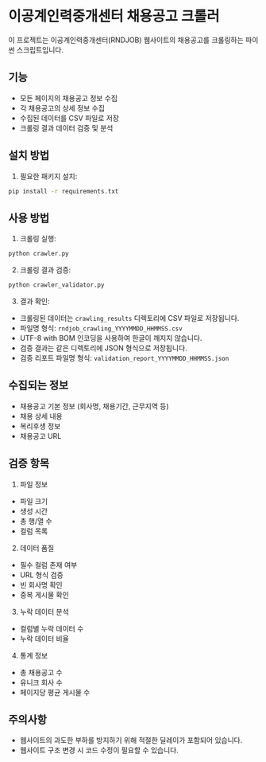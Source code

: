 # 이공계인력중개센터 채용공고 크롤러

이 프로젝트는 이공계인력중개센터(RNDJOB) 웹사이트의 채용공고를 크롤링하는 파이썬 스크립트입니다.

## 기능

- 모든 페이지의 채용공고 정보 수집
- 각 채용공고의 상세 정보 수집
- 수집된 데이터를 CSV 파일로 저장
- 크롤링 결과 데이터 검증 및 분석

## 설치 방법

1. 필요한 패키지 설치:

```bash
pip install -r requirements.txt
```

## 사용 방법

1. 크롤링 실행:

```bash
python crawler.py
```

2. 크롤링 결과 검증:

```bash
python crawler_validator.py
```

3. 결과 확인:

- 크롤링된 데이터는 `crawling_results` 디렉토리에 CSV 파일로 저장됩니다.
- 파일명 형식: `rndjob_crawling_YYYYMMDD_HHMMSS.csv`
- UTF-8 with BOM 인코딩을 사용하여 한글이 깨지지 않습니다.
- 검증 결과는 같은 디렉토리에 JSON 형식으로 저장됩니다.
- 검증 리포트 파일명 형식: `validation_report_YYYYMMDD_HHMMSS.json`

## 수집되는 정보

- 채용공고 기본 정보 (회사명, 채용기간, 근무지역 등)
- 채용 상세 내용
- 복리후생 정보
- 채용공고 URL

## 검증 항목

1. 파일 정보

- 파일 크기
- 생성 시간
- 총 행/열 수
- 컬럼 목록

2. 데이터 품질

- 필수 컬럼 존재 여부
- URL 형식 검증
- 빈 회사명 확인
- 중복 게시물 확인

3. 누락 데이터 분석

- 컬럼별 누락 데이터 수
- 누락 데이터 비율

4. 통계 정보

- 총 채용공고 수
- 유니크 회사 수
- 페이지당 평균 게시물 수

## 주의사항

- 웹사이트의 과도한 부하를 방지하기 위해 적절한 딜레이가 포함되어 있습니다.
- 웹사이트 구조 변경 시 코드 수정이 필요할 수 있습니다.
